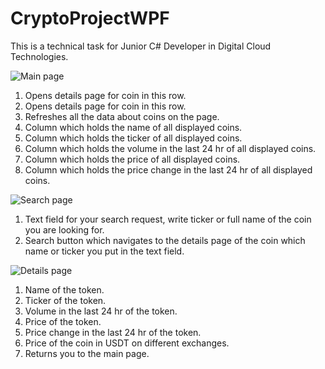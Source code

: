 # CryptoProjectWPF

This is a technical task for Junior C# Developer in Digital Cloud Technologies.

![Main page](https://imgur.com/A1dDPc4.png)

1. Opens details page for coin in this row.
2. Opens details page for coin in this row.
3. Refreshes all the data about coins on the page.
4. Column which holds the name of all displayed coins.
4. Column which holds the ticker of all displayed coins.
4. Column which holds the volume in the last 24 hr of all displayed coins.
4. Column which holds the price of all displayed coins.
4. Column which holds the price change in the last 24 hr of all displayed coins.

![Search page](https://imgur.com/m0Sztyu.png)

1. Text field for your search request, write ticker or full name of the coin you are looking for.
2. Search button which navigates to the details page of the coin which name or ticker you put in the text field.

![Details page](https://imgur.com/PWZSAZ0.png)

1. Name of the token.
2. Ticker of the token.
3. Volume in the last 24 hr of the token.
4. Price of the token.
5. Price change in the last 24 hr of the token.
6. Price of the coin in USDT on different exchanges.
7. Returns you to the main page.


